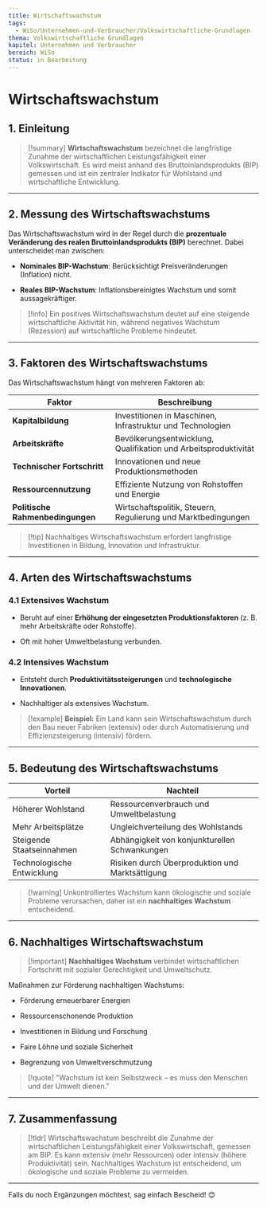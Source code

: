 ```yaml
---
title: Wirtschaftswachstum
tags:
  - WiSo/Unternehmen-und-Verbraucher/Volkswirtschaftliche-Grundlagen
thema: Volkswirtschaftliche Grundlagen
kapitel: Unternehmen und Verbraucher
bereich: WiSo
status: in Bearbeitung
---
```

# Wirtschaftswachstum

## 1. Einleitung

> [!summary] **Wirtschaftswachstum** bezeichnet die langfristige Zunahme der wirtschaftlichen Leistungsfähigkeit einer Volkswirtschaft. Es wird meist anhand des Bruttoinlandsprodukts (BIP) gemessen und ist ein zentraler Indikator für Wohlstand und wirtschaftliche Entwicklung.

---

## 2. Messung des Wirtschaftswachstums

Das Wirtschaftswachstum wird in der Regel durch die **prozentuale Veränderung des realen Bruttoinlandsprodukts (BIP)** berechnet. Dabei unterscheidet man zwischen:

- **Nominales BIP-Wachstum**: Berücksichtigt Preisveränderungen (Inflation) nicht.
    
- **Reales BIP-Wachstum**: Inflationsbereinigtes Wachstum und somit aussagekräftiger.
    

> [!info] Ein positives Wirtschaftswachstum deutet auf eine steigende wirtschaftliche Aktivität hin, während negatives Wachstum (Rezession) auf wirtschaftliche Probleme hindeutet.

---

## 3. Faktoren des Wirtschaftswachstums

Das Wirtschaftswachstum hängt von mehreren Faktoren ab:

|Faktor|Beschreibung|
|---|---|
|**Kapitalbildung**|Investitionen in Maschinen, Infrastruktur und Technologien|
|**Arbeitskräfte**|Bevölkerungsentwicklung, Qualifikation und Arbeitsproduktivität|
|**Technischer Fortschritt**|Innovationen und neue Produktionsmethoden|
|**Ressourcennutzung**|Effiziente Nutzung von Rohstoffen und Energie|
|**Politische Rahmenbedingungen**|Wirtschaftspolitik, Steuern, Regulierung und Marktbedingungen|

> [!tip] Nachhaltiges Wirtschaftswachstum erfordert langfristige Investitionen in Bildung, Innovation und Infrastruktur.

---

## 4. Arten des Wirtschaftswachstums

### 4.1 **Extensives Wachstum**

- Beruht auf einer **Erhöhung der eingesetzten Produktionsfaktoren** (z. B. mehr Arbeitskräfte oder Rohstoffe).
    
- Oft mit hoher Umweltbelastung verbunden.
    

### 4.2 **Intensives Wachstum**

- Entsteht durch **Produktivitätssteigerungen** und **technologische Innovationen**.
    
- Nachhaltiger als extensives Wachstum.
    

> [!example] **Beispiel:** Ein Land kann sein Wirtschaftswachstum durch den Bau neuer Fabriken (extensiv) oder durch Automatisierung und Effizienzsteigerung (intensiv) fördern.

---

## 5. Bedeutung des Wirtschaftswachstums

|Vorteil|Nachteil|
|---|---|
|Höherer Wohlstand|Ressourcenverbrauch und Umweltbelastung|
|Mehr Arbeitsplätze|Ungleichverteilung des Wohlstands|
|Steigende Staatseinnahmen|Abhängigkeit von konjunkturellen Schwankungen|
|Technologische Entwicklung|Risiken durch Überproduktion und Marktsättigung|

> [!warning] Unkontrolliertes Wachstum kann ökologische und soziale Probleme verursachen, daher ist ein **nachhaltiges Wachstum** entscheidend.

---

## 6. Nachhaltiges Wirtschaftswachstum

> [!important] **Nachhaltiges Wachstum** verbindet wirtschaftlichen Fortschritt mit sozialer Gerechtigkeit und Umweltschutz.

Maßnahmen zur Förderung nachhaltigen Wachstums:

- Förderung erneuerbarer Energien
    
- Ressourcenschonende Produktion
    
- Investitionen in Bildung und Forschung
    
- Faire Löhne und soziale Sicherheit
    
- Begrenzung von Umweltverschmutzung
    

> [!quote] "Wachstum ist kein Selbstzweck – es muss den Menschen und der Umwelt dienen."

---

## 7. Zusammenfassung

> [!tldr] Wirtschaftswachstum beschreibt die Zunahme der wirtschaftlichen Leistungsfähigkeit einer Volkswirtschaft, gemessen am BIP. Es kann extensiv (mehr Ressourcen) oder intensiv (höhere Produktivität) sein. Nachhaltiges Wachstum ist entscheidend, um ökologische und soziale Probleme zu vermeiden.

---

Falls du noch Ergänzungen möchtest, sag einfach Bescheid! 😊